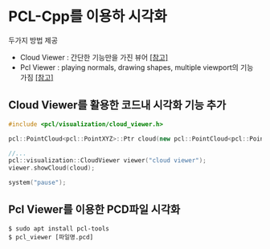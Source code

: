 # PCL-Cpp를 이용하 시각화 

두가지 방법 제공 
- Cloud Viewer : 간단한 기능만을 가진 뷰어 [[참고]](https://adioshun.gitbooks.io/pcl/content/visualization/visualizing-point-clouds.html)
- Pcl Viewer : playing normals, drawing shapes, multiple viewport의 기능 가짐 [[참고]](https://adioshun.gitbooks.io/pcl/content/visualization/pclvisualizer.html)


## Cloud Viewer를 활용한 코드내 시각화 기능 추가 

```cpp 
#include <pcl/visualization/cloud_viewer.h> 

pcl::PointCloud<pcl::PointXYZ>::Ptr cloud(new pcl::PointCloud<pcl::PointXYZ>);

//...
pcl::visualization::CloudViewer viewer("cloud viewer");
viewer.showCloud(cloud);

system("pause");

```

## Pcl Viewer를 이용한 PCD파일 시각화

```
$ sudo apt install pcl-tools 
$ pcl_viewer [파일명.pcd]
```
